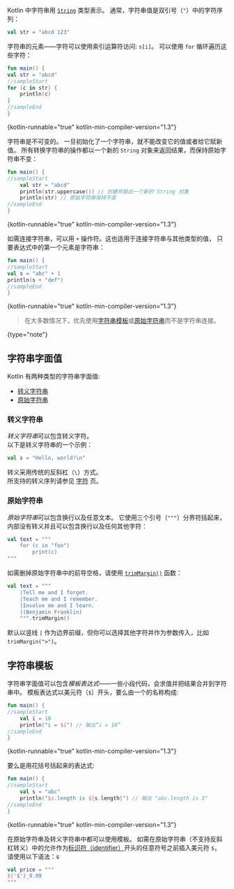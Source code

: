 [//]: # (title: 字符串)

Kotlin 中字符串用 [`String`](https://kotlinlang.org/api/latest/jvm/stdlib/kotlin/-string/) 类型表示。
通常，字符串值是双引号（`"`）中的字符序列：

```kotlin
val str = "abcd 123"
```

字符串的元素——字符可以使用索引运算符访问: `s[i]`。
可以使用 `for` 循环遍历这些字符：

```kotlin
fun main() {
val str = "abcd"
//sampleStart
for (c in str) {
    println(c)
}
//sampleEnd
}
```
{kotlin-runnable="true" kotlin-min-compiler-version="1.3"}

字符串是不可变的。 一旦初始化了一个字符串，就不能改变它的值或者给它赋新值。
所有转换字符串的操作都以一个新的 `String` 对象来返回结果，而保持原始字符串不变：

```kotlin
fun main() {
//sampleStart
    val str = "abcd"
    println(str.uppercase()) // 创建并输出一个新的 String 对象
    println(str) // 原始字符串保持不变
//sampleEnd
}
```
{kotlin-runnable="true" kotlin-min-compiler-version="1.3"}

如需连接字符串，可以用 `+` 操作符。这也适用于连接字符串与其他类型的值，
只要表达式中的第一个元素是字符串：

```kotlin
fun main() {
//sampleStart
val s = "abc" + 1
println(s + "def")
//sampleEnd
}
```
{kotlin-runnable="true" kotlin-min-compiler-version="1.3"}

> 在大多数情况下，优先使用[字符串模板](#字符串模板)或[原始字符串](#原始字符串)而不是字符串连接。
> 
{type="note"}

## 字符串字面值

Kotlin 有两种类型的字符串字面值:

* [转义字符串](#转义字符串)
* [原始字符串](#原始字符串)

### 转义字符串

*转义字符串*可以包含转义字符。  
以下是转义字符串的一个示例：

```kotlin
val s = "Hello, world!\n"
```

转义采用传统的反斜杠（`\`）方式。  
所支持的转义序列请参见 [字符](characters.md) 页。

### 原始字符串

*原始字符串*可以包含换行以及任意文本。 它使用三个引号（`"""`）分界符括起来，内部没有转义并且可以包含换行以及任何其他字符：

```kotlin
val text = """
    for (c in "foo")
        print(c)
"""
```

如需删掉原始字符串中的前导空格，请使用 [`trimMargin()`](https://kotlinlang.org/api/latest/jvm/stdlib/kotlin.text/trim-margin.html) 函数：

```kotlin
val text = """
    |Tell me and I forget.
    |Teach me and I remember.
    |Involve me and I learn.
    |(Benjamin Franklin)
    """.trimMargin()
```

默认以竖线 `|` 作为边界前缀，但你可以选择其他字符并作为参数传入，比如 `trimMargin(">")`。

## 字符串模板

字符串字面值可以包含*模板表达式*——一些小段代码，会求值并把结果合并到字符串中。
模板表达式以美元符（`$`）开头，要么由一个的名称构成:

```kotlin
fun main() {
//sampleStart
    val i = 10
    println("i = $i") // 输出“i = 10”
//sampleEnd
}
```
{kotlin-runnable="true" kotlin-min-compiler-version="1.3"}

要么是用花括号括起来的表达式:

```kotlin
fun main() {
//sampleStart
    val s = "abc"
    println("$s.length is ${s.length}") // 输出 "abc.length is 3"
//sampleEnd
}
```
{kotlin-runnable="true" kotlin-min-compiler-version="1.3"}

在原始字符串及转义字符串中都可以使用模板。
如需在原始字符串（不支持反斜杠转义）中的<!--
-->允许作为[标识符（identifier）](https://kotlinlang.org/docs/reference/grammar.html#identifiers)开头的任意符号之前插入美元符 `$`，
请使用以下语法：s

```kotlin
val price = """
${'$'}_9.99
"""
```